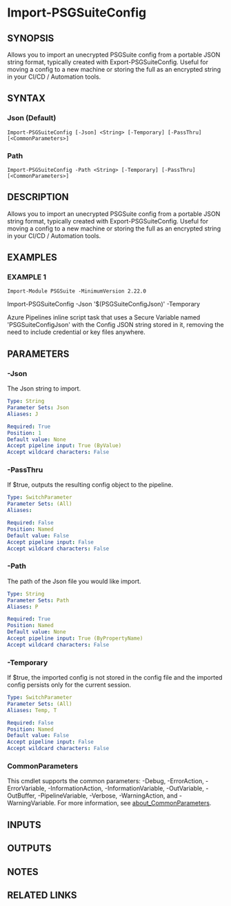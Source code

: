 # Import-PSGSuiteConfig

## SYNOPSIS
Allows you to import an unecrypted PSGSuite config from a portable JSON string format, typically created with Export-PSGSuiteConfig.
Useful for moving a config to a new machine or storing the full as an encrypted string in your CI/CD / Automation tools.

## SYNTAX

### Json (Default)
```
Import-PSGSuiteConfig [-Json] <String> [-Temporary] [-PassThru] [<CommonParameters>]
```

### Path
```
Import-PSGSuiteConfig -Path <String> [-Temporary] [-PassThru] [<CommonParameters>]
```

## DESCRIPTION
Allows you to import an unecrypted PSGSuite config from a portable JSON string format, typically created with Export-PSGSuiteConfig.
Useful for moving a config to a new machine or storing the full as an encrypted string in your CI/CD / Automation tools.

## EXAMPLES

### EXAMPLE 1
```
Import-Module PSGSuite -MinimumVersion 2.22.0
```

Import-PSGSuiteConfig -Json '$(PSGSuiteConfigJson)' -Temporary

Azure Pipelines inline script task that uses a Secure Variable named 'PSGSuiteConfigJson' with the Config JSON string stored in it, removing the need to include credential or key files anywhere.

## PARAMETERS

### -Json
The Json string to import.

```yaml
Type: String
Parameter Sets: Json
Aliases: J

Required: True
Position: 1
Default value: None
Accept pipeline input: True (ByValue)
Accept wildcard characters: False
```

### -PassThru
If $true, outputs the resulting config object to the pipeline.

```yaml
Type: SwitchParameter
Parameter Sets: (All)
Aliases:

Required: False
Position: Named
Default value: False
Accept pipeline input: False
Accept wildcard characters: False
```

### -Path
The path of the Json file you would like import.

```yaml
Type: String
Parameter Sets: Path
Aliases: P

Required: True
Position: Named
Default value: None
Accept pipeline input: True (ByPropertyName)
Accept wildcard characters: False
```

### -Temporary
If $true, the imported config is not stored in the config file and the imported config persists only for the current session.

```yaml
Type: SwitchParameter
Parameter Sets: (All)
Aliases: Temp, T

Required: False
Position: Named
Default value: False
Accept pipeline input: False
Accept wildcard characters: False
```

### CommonParameters
This cmdlet supports the common parameters: -Debug, -ErrorAction, -ErrorVariable, -InformationAction, -InformationVariable, -OutVariable, -OutBuffer, -PipelineVariable, -Verbose, -WarningAction, and -WarningVariable. For more information, see [about_CommonParameters](http://go.microsoft.com/fwlink/?LinkID=113216).

## INPUTS

## OUTPUTS

## NOTES

## RELATED LINKS
